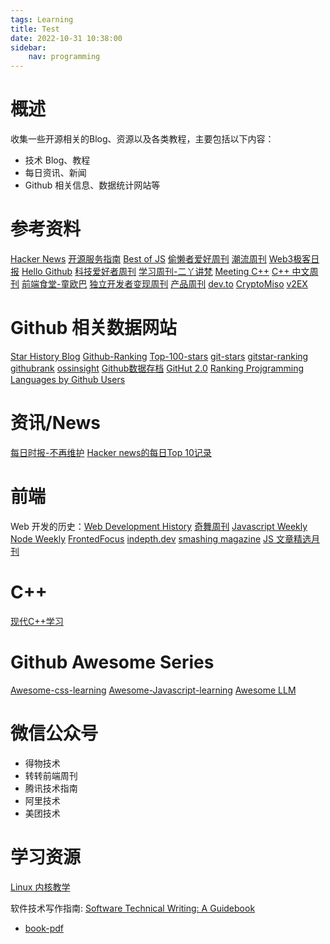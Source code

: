 ```yaml
---
tags: Learning
title: Test 
date: 2022-10-31 10:38:00
sidebar:
    nav: programming
---
```

# 概述
收集一些开源相关的Blog、资源以及各类教程，主要包括以下内容：
- 技术 Blog、教程
- 每日资讯、新闻
- Github 相关信息、数据统计网站等

# 参考资料
[Hacker News](https://news.ycombinator.com/)
[开源服务指南](https://osguider.com/blog/)
[Best of JS](https://bestofjs.org/)
[偷懒者爱好周刊](https://toolight.zhubai.love/)
[潮流周刊](https://weekly.tw93.fun/)
[Web3极客日报](https://daily.rebase.network/)
[Hello Github](https://hellogithub.com/)
[科技爱好者周刊](https://www.ruanyifeng.com/blog/weekly/)
[学习周刊-二丫讲梵](https://wiki.eryajf.net/)
[Meeting C++](https://meetingcpp.com/)
[C++ 中文周刊](https://wanghenshui.github.io/cppweeklynews/)
[前端食堂-童欧巴](https://hungryturbo.zhubai.love/)
[独立开发者变现周刊](https://www.ezindie.com/)
[产品周刊](https://github.com/HerbertChang/productweekly)
[dev.to](https://dev.to/)
[CryptoMiso](https://www.cryptomiso.com/)
[v2EX](https://v2ex.com/)

# Github 相关数据网站
[Star History Blog](https://star-history.com/blog)
[Github-Ranking](https://evanli.github.io/Github-Ranking)
[Top-100-stars](https://github.com/EvanLi/Github-Ranking/blob/master/Top100/Top-100-stars.md)
[git-stars](https://git-stars.com/)
[gitstar-ranking](https://gitstar-ranking.com/)
[githubrank](https://githubrank.com/)
[ossinsight](https://ossinsight.io/)
[Github数据存档](https://www.gharchive.org/)
[GitHut 2.0](https://madnight.github.io/githut/#/pull_requests/2024/1)
[Ranking Projgramming Languages by Github Users](https://www.benfrederickson.com/ranking-programming-languages-by-github-users/)

# 资讯/News
[每日时报-不再维护](https://wubaiqing.github.io/zaobao/)
[Hacker news的每日Top 10记录](https://www.daemonology.net/hn-daily/)

# 前端
Web 开发的历史：[Web Development History](https://webdevelopmenthistory.com/index/)
[奇舞周刊](https://www.zhihu.com/column/75weekly)
[Javascript Weekly](https://javascriptweekly.com/issues/686)
[Node Weekly](https://nodeweekly.com/issues/531)
[FrontedFocus](https://frontendfoc.us/)
[indepth.dev](https://angularindepth.com/)
[smashing magazine](https://www.smashingmagazine.com/)
[JS 文章精选月刊](https://hijiangtao.github.io/javascript-articles-monthly/)

# C++
[现代C++学习](https://learnmoderncpp.com/)

# Github Awesome Series
[Awesome-css-learning](https://github.com/micromata/awesome-css-learning)
[Awesome-Javascript-learning](https://github.com/micromata/awesome-javascript-learning)
[Awesome LLM](https://github.com/Hannibal046/Awesome-LLM)

# 微信公众号
- 得物技术
- 转转前端周刊
- 腾讯技术指南
- 阿里技术
- 美团技术



# 学习资源
[Linux 内核教学](https://linux-kernel-labs-zh.xyz/)

软件技术写作指南: [Software Technical Writing: A Guidebook](https://jamesg.blog/2024/01/03/software-technical-writing/)
- [book-pdf](https://jamesg.blog/book.pdf)




